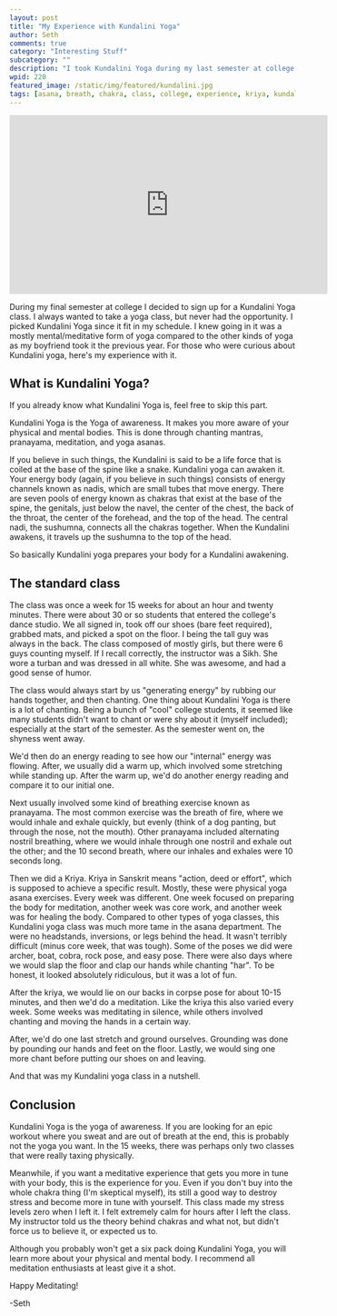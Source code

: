 ```yaml
---
layout: post
title: "My Experience with Kundalini Yoga"
author: Seth
comments: true
category: "Interesting Stuff"
subcategory: ""
description: "I took Kundalini Yoga during my last semester at college.  Here's how it went."
wpid: 220
featured_image: /static/img/featured/kundalini.jpg
tags: [asana, breath, chakra, class, college, experience, kriya, kundalini, meditation, pranayama, video, yoga, YouTube]
---
```


<iframe width="560" height="315" src="https://www.youtube.com/embed/M_fTT1J5ypw" frameborder="0" allowfullscreen></iframe>

During my final semester at college I decided to sign up for a Kundalini Yoga class. I always wanted to take a yoga class, but never had the opportunity. I picked Kundalini Yoga since it fit in my schedule. I knew going in it was a mostly mental/meditative form of yoga compared to the other kinds of yoga as my boyfriend took it the previous year. For those who were curious about Kundalini yoga, here's my experience with it.

## What is Kundalini Yoga?

If you already know what Kundalini Yoga is, feel free to skip this part.

Kundalini Yoga is the Yoga of awareness. It makes you more aware of your physical and mental bodies. This is done through chanting mantras, pranayama, meditation, and yoga asanas.

If you believe in such things, the Kundalini is said to be a life force that is coiled at the base of the spine like a snake. Kundalini yoga can awaken it. Your energy body (again, if you believe in such things) consists of energy channels known as nadis, which are small tubes that move energy. There are seven pools of energy known as chakras that exist at the base of the spine, the genitals, just below the navel, the center of the chest, the back of the throat, the center of the forehead, and the top of the head. The central nadi, the sushumna, connects all the chakras together. When the Kundalini awakens, it travels up the sushumna to the top of the head.

So basically Kundalini yoga prepares your body for a Kundalini awakening.

## The standard class

The class was once a week for 15 weeks for about an hour and twenty minutes. There were about 30 or so students that entered the college's dance studio. We all signed in, took off our shoes (bare feet required), grabbed mats, and picked a spot on the floor. I being the tall guy was always in the back. The class composed of mostly girls, but there were 6 guys counting myself. If I recall correctly, the instructor was a Sikh. She wore a turban and was dressed in all white. She was awesome, and had a good sense of humor.

The class would always start by us "generating energy" by rubbing our hands together, and then chanting. One thing about Kundalini Yoga is there is a lot of chanting. Being a bunch of "cool" college students, it seemed like many students didn't want to chant or were shy about it (myself included); especially at the start of the semester. As the semester went on, the shyness went away.

We'd then do an energy reading to see how our "internal" energy was flowing. After, we usually did a warm up, which involved some stretching while standing up. After the warm up, we'd do another energy reading and compare it to our initial one.

Next usually involved some kind of breathing exercise known as pranayama. The most common exercise was the breath of fire, where we would inhale and exhale quickly, but evenly (think of a dog panting, but through the nose, not the mouth). Other pranayama included alternating nostril breathing, where we would inhale through one nostril and exhale out the other; and the 10 second breath, where our inhales and exhales were 10 seconds long.

Then we did a Kriya. Kriya in Sanskrit means "action, deed or effort", which is supposed to achieve a specific result. Mostly, these were physical yoga asana exercises. Every week was different. One week focused on preparing the body for meditation, another week was core work, and another week was for healing the body. Compared to other types of yoga classes, this Kundalini yoga class was much more tame in the asana department. The were no headstands, inversions, or legs behind the head. It wasn't terribly difficult (minus core week, that was tough). Some of the poses we did were archer, boat, cobra, rock pose, and easy pose. There were also days where we would slap the floor and clap our hands while chanting "har". To be honest, it looked absolutely ridiculous, but it was a lot of fun.

After the kriya, we would lie on our backs in corpse pose for about 10-15 minutes, and then we'd do a meditation. Like the kriya this also varied every week. Some weeks was meditating in silence, while others involved chanting and moving the hands in a certain way.

After, we'd do one last stretch and ground ourselves. Grounding was done by pounding our hands and feet on the floor. Lastly, we would sing one more chant before putting our shoes on and leaving.

And that was my Kundalini yoga class in a nutshell.

## Conclusion

Kundalini Yoga is the yoga of awareness. If you are looking for an epic workout where you sweat and are out of breath at the end, this is probably not the yoga you want. In the 15 weeks, there was perhaps only two classes that were really taxing physically.

Meanwhile, if you want a meditative experience that gets you more in tune with your body, this is the experience for you. Even if you don't buy into the whole chakra thing (I'm skeptical myself), its still a good way to destroy stress and become more in tune with yourself. This class made my stress levels zero when I left it. I felt extremely calm for hours after I left the class. My instructor told us the theory behind chakras and what not, but didn't force us to believe it, or expected us to.

Although you probably won't get a six pack doing Kundalini Yoga, you will learn more about your physical and mental body. I recommend all meditation enthusiasts at least give it a shot.

Happy Meditating!

-Seth
